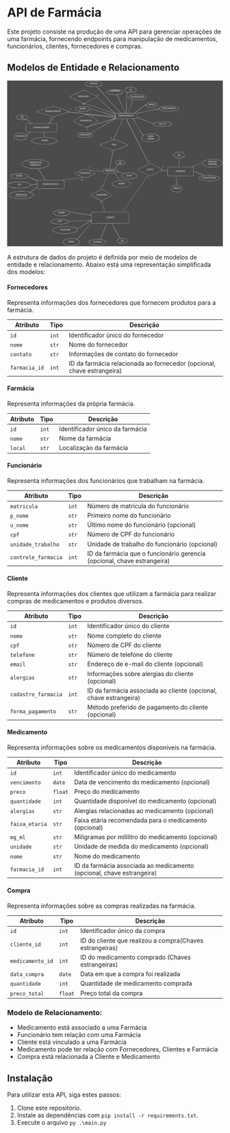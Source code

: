 # API de Farmácia

Este projeto consiste na produção de uma API para gerenciar operações de uma farmácia, fornecendo endpoints para manipulação de medicamentos, funcionários, clientes, fornecedores e compras.

## Modelos de Entidade e Relacionamento
![Modelo ER](./images/modelo_ER.svg)

A estrutura de dados do projeto é definida por meio de modelos de entidade e relacionamento. Abaixo está uma representação simplificada dos modelos:

#### Fornecedores

Representa informações dos fornecedores que fornecem produtos para a farmácia.

| Atributo       | Tipo     | Descrição                                               |
| -------------- | -------- | ------------------------------------------------------- |
| `id`           | `int`    | Identificador único do fornecedor                        |
| `nome`         | `str`    | Nome do fornecedor                                      |
| `contato`      | `str`    | Informações de contato do fornecedor                     |
| `farmacia_id`  | `int`    | ID da farmácia relacionada ao fornecedor (opcional, chave estrangeira) |

#### Farmácia

Representa informações da própria farmácia.

| Atributo   | Tipo     | Descrição                         |
| ---------- | -------- | --------------------------------- |
| `id`       | `int`    | Identificador único da farmácia   |
| `nome`     | `str`    | Nome da farmácia                  |
| `local`    | `str`    | Localização da farmácia           |

#### Funcionário

Representa informações dos funcionários que trabalham na farmácia.

| Atributo            | Tipo     | Descrição                                               |
| ------------------- | -------- | ------------------------------------------------------- |
| `matricula`         | `int`    | Número de matrícula do funcionário                       |
| `p_nome`            | `str`    | Primeiro nome do funcionário                             |
| `u_nome`            | `str`    | Último nome do funcionário (opcional)                    |
| `cpf`               | `str`    | Número de CPF do funcionário                             |
| `unidade_trabalho`  | `str`    | Unidade de trabalho do funcionário (opcional)            |
| `controle_farmacia` | `int`    | ID da farmácia que o funcionário gerencia (opcional, chave estrangeira) |

#### Cliente

Representa informações dos clientes que utilizam a farmácia para realizar compras de medicamentos e produtos diversos.

| Atributo            | Tipo     | Descrição                                             |
| ------------------- | -------- | ----------------------------------------------------- |
| `id`                | `int`    | Identificador único do cliente                         |
| `nome`              | `str`    | Nome completo do cliente                               |
| `cpf`               | `str`    | Número de CPF do cliente                              |
| `telefone`          | `str`    | Número de telefone do cliente                         |
| `email`             | `str`    | Endereço de e-mail do cliente (opcional)               |
| `alergias`          | `str`    | Informações sobre alergias do cliente (opcional)       |
| `cadastro_farmacia` | `int`    | ID da farmácia associada ao cliente (opcional, chave estrangeira) |
| `forma_pagamento`   | `str`    | Método preferido de pagamento do cliente (opcional)    |

#### Medicamento

Representa informações sobre os medicamentos disponíveis na farmácia.

| Atributo          | Tipo     | Descrição                                             |
| ----------------- | -------- | ----------------------------------------------------- |
| `id`              | `int`    | Identificador único do medicamento                     |
| `vencimento`      | `date`   | Data de vencimento do medicamento (opcional)           |
| `preco`           | `float`  | Preço do medicamento                                  |
| `quantidade`      | `int`    | Quantidade disponível do medicamento (opcional)        |
| `alergias`        | `str`    | Alergias relacionadas ao medicamento (opcional)       |
| `faixa_etaria`    | `str`    | Faixa etária recomendada para o medicamento (opcional) |
| `mg_ml`           | `str`    | Miligramas por mililitro do medicamento (opcional)    |
| `unidade`         | `str`    | Unidade de medida do medicamento (opcional)            |
| `nome`            | `str`    | Nome do medicamento                                   |
| `farmacia_id`     | `int`    | ID da farmácia associada ao medicamento (opcional, chave estrangeira)     |

#### Compra

Representa informações sobre as compras realizadas na farmácia.

| Atributo         | Tipo     | Descrição                                   |
| ---------------- | -------- | ------------------------------------------- |
| `id`             | `int`    | Identificador único da compra                |
| `cliente_id`     | `int`    | ID do cliente que realizou a compra(Chaves estrangeiras)          |
| `medicamento_id` | `int`    | ID do medicamento comprado (Chaves estrangeiras)                  |
| `data_compra`    | `date`   | Data em que a compra foi realizada           |
| `quantidade`     | `int`    | Quantidade de medicamento comprada           |
| `preco_total`    | `float`  | Preço total da compra                        |

### Modelo de Relacionamento:

- Medicamento está associado a uma Farmácia
- Funcionário tem relação com uma Farmácia
- Cliente está vinculado a uma Farmácia
- Medicamento pode ter relação com Fornecedores, Clientes e Farmácia
- Compra está relacionada a Cliente e Medicamento

## Instalação

Para utilizar esta API, siga estes passos:

1. Clone este repositório.
2. Instale as dependências com `pip install -r requirements.txt`.
3. Execute o arquivo `py .\main.py`